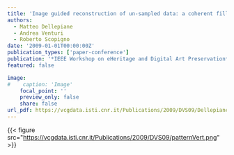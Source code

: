 ```yaml
---
title: 'Image guided reconstruction of un-sampled data: a coherent filling for uncomplete Cultural Heritage models'
authors:
  - Matteo Dellepiane
  - Andrea Venturi
  - Roberto Scopigno
date: '2009-01-01T00:00:00Z'
publication_types: ['paper-conference']
publication: '*IEEE Workshop on eHeritage and Digital Art Preservation*'
featured: false

image:
#    caption: 'Image'
    focal_point: ''
    preview_only: false
    share: false
url_pdf: https://vcgdata.isti.cnr.it/Publications/2009/DVS09/Dellepiane_et_al_HoleFiller.pdf
---
```

{{< figure src="https://vcgdata.isti.cnr.it/Publications/2009/DVS09/patternVert.png" >}}
